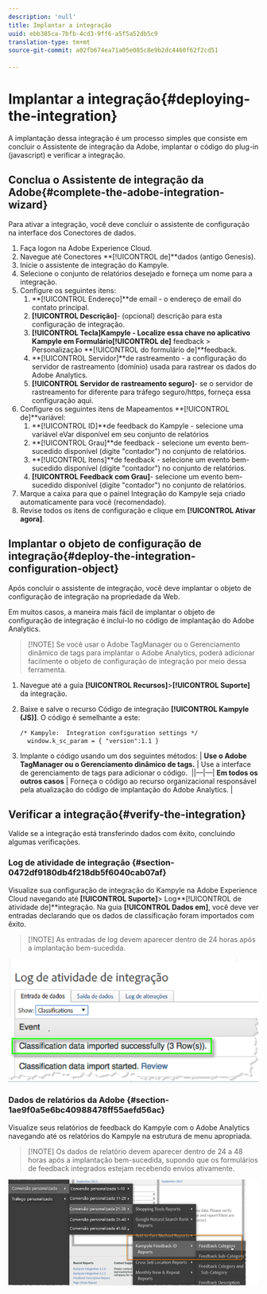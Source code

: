 ```yaml
---
description: 'null'
title: Implantar a integração
uuid: ebb385ca-7bfb-4cd3-9ff6-a5f5a52db5c9
translation-type: tm+mt
source-git-commit: a02fb674ea71a05e085c8e9b2dc4460f62f2cd51

---
```



# Implantar a integração{#deploying-the-integration}

A implantação dessa integração é um processo simples que consiste em concluir o Assistente de integração da Adobe, implantar o código do plug-in (javascript) e verificar a integração.

## Conclua o Assistente de integração da Adobe{#complete-the-adobe-integration-wizard}

Para ativar a integração, você deve concluir o assistente de configuração na interface dos Conectores de dados.

1. Faça logon na Adobe Experience Cloud.
1. Navegue até Conectores **[!UICONTROL de]**dados (antigo Genesis).
1. Inicie o assistente de integração do Kampyle.
1. Selecione o conjunto de relatórios desejado e forneça um nome para a integração.
1. Configure os seguintes itens:
   1. **[!UICONTROL Endereço]**de email - o endereço de email do contato principal.
   1. **[!UICONTROL Descrição]**- (opcional) descrição para esta configuração de integração.
   1. **[!UICONTROL Tecla]**Kampyle - Localize essa chave no aplicativo Kampyle em Formulário**[!UICONTROL  de]** feedback > Personalização **[!UICONTROL do formulário de]**feedback.
   1. **[!UICONTROL Servidor]**de rastreamento - a configuração do servidor de rastreamento (domínio) usada para rastrear os dados do Adobe Analytics.
   1. **[!UICONTROL Servidor de rastreamento seguro]**- se o servidor de rastreamento for diferente para tráfego seguro/https, forneça essa configuração aqui.
1. Configure os seguintes itens de Mapeamentos **[!UICONTROL de]**variável:
   1. **[!UICONTROL ID]**de feedback do Kampyle - selecione uma variável eVar disponível em seu conjunto de relatórios
   1. **[!UICONTROL Grau]**de feedback - selecione um evento bem-sucedido disponível (digite &quot;contador&quot;) no conjunto de relatórios.
   1. **[!UICONTROL Itens]**de feedback - selecione um evento bem-sucedido disponível (digite &quot;contador&quot;) no conjunto de relatórios.
   1. **[!UICONTROL Feedback com Grau]**- selecione um evento bem-sucedido disponível (digite &quot;contador&quot;) no conjunto de relatórios.
1. Marque a caixa para que o painel Integração do Kampyle seja criado automaticamente para você (recomendado).
1. Revise todos os itens de configuração e clique em **[!UICONTROL Ativar agora]**.

## Implantar o objeto de configuração de integração{#deploy-the-integration-configuration-object}

Após concluir o assistente de integração, você deve implantar o objeto de configuração de integração na propriedade da Web.

Em muitos casos, a maneira mais fácil de implantar o objeto de configuração de integração é incluí-lo no código de implantação do Adobe Analytics.

> [!NOTE] Se você usar o Adobe TagManager ou o Gerenciamento dinâmico de tags para implantar o Adobe Analytics, poderá adicionar facilmente o objeto de configuração de integração por meio dessa ferramenta.

1. Navegue até a guia **[!UICONTROL Recursos]**>**[!UICONTROL  Suporte]** da integração.
1. Baixe e salve o recurso Código de integração **[!UICONTROL Kampyle (JS)]**. O código é semelhante a este:

   ```
   /* Kampyle:  Integration configuration settings */
     window.k_sc_param = { "version":1.1 }
   ```

1. Implante o código usando um dos seguintes métodos:
| **Use o Adobe TagManager ou o Gerenciamento dinâmico de tags.** | Use a interface de gerenciamento de tags para adicionar o código.  ||—|—| **Em todos os outros casos** | Forneça o código ao recurso organizacional responsável pela atualização do código de implantação do Adobe Analytics.  |

## Verificar a integração{#verify-the-integration}

Valide se a integração está transferindo dados com êxito, concluindo algumas verificações.

### Log de atividade de integração {#section-0472df9180db4f218db5f6040cab07af}

Visualize sua configuração de integração do Kampyle na Adobe Experience Cloud navegando até **[!UICONTROL Suporte]**> Log**[!UICONTROL  de atividade de]**integração. Na guia **[!UICONTROL Dados em]**, você deve ver entradas declarando que os dados de classificação foram importados com êxito.

> [!NOTE] As entradas de log devem aparecer dentro de 24 horas após a implantação bem-sucedida.

![](assets/integration_activity_log.png)

### Dados de relatórios da Adobe {#section-1ae9f0a5e6bc40988478ff55aefd56ac}

Visualize seus relatórios de feedback do Kampyle com o Adobe Analytics navegando até os relatórios do Kampyle na estrutura de menu apropriada.

> [!NOTE] Os dados de relatório devem aparecer dentro de 24 a 48 horas após a implantação bem-sucedida, supondo que os formulários de feedback integrados estejam recebendo envios ativamente.

![](assets/adobe_reporting_data.png)

